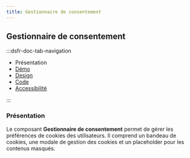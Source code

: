 ```yaml
---
title: Gestionnaire de consentement
---
```


## Gestionnaire de consentement

:::dsfr-doc-tab-navigation

- Présentation
- [Démo](./demo/index.md)
- [Design](./design/index.md)
- [Code](./code/index.md)
- [Accessibilité](./accessibility/index.md)

:::

### Présentation

Le composant **Gestionnaire de consentement** permet de gérer les préférences de cookies des utilisateurs. Il comprend un bandeau de cookies, une modale de gestion des cookies et un placeholder pour les contenus masqués.
